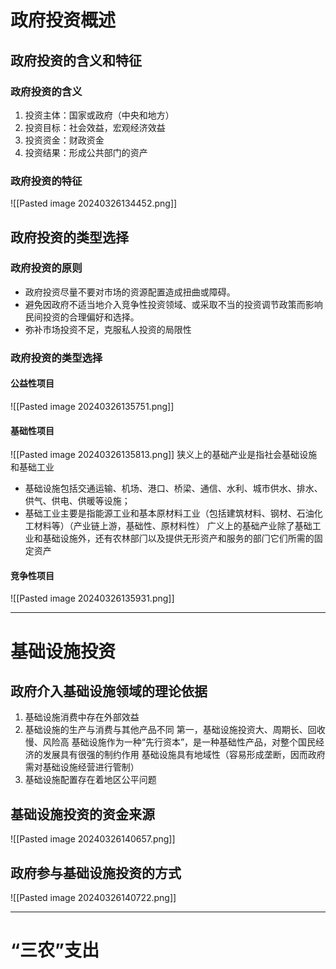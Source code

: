 
# 政府投资概述

## 政府投资的含义和特征

### 政府投资的含义

1. 投资主体：国家或政府（中央和地方）
2. 投资目标：社会效益，宏观经济效益
3. 投资资金：财政资金
4. 投资结果：形成公共部门的资产

### 政府投资的特征

![[Pasted image 20240326134452.png]]

## 政府投资的类型选择

### 政府投资的原则

* 政府投资尽量不要对市场的资源配置造成扭曲或障碍。
* 避免因政府不适当地介入竞争性投资领域、或采取不当的投资调节政策而影响民间投资的合理偏好和选择。
* 弥补市场投资不足，克服私人投资的局限性

### 政府投资的类型选择

#### 公益性项目
![[Pasted image 20240326135751.png]]

#### 基础性项目

![[Pasted image 20240326135813.png]]
狭义上的基础产业是指社会基础设施和基础⼯业
* 基础设施包括交通运输、机场、港⼝、桥梁、通信、⽔利、城市供⽔、排⽔、供⽓、供电、供暖等设施；
* 基础⼯业主要是指能源⼯业和基本原材料⼯业（包括建筑材料、钢材、⽯油化⼯材料等）（产业链上游，基础性、原材料性）
广义上的基础产业除了基础⼯业和基础设施外，还有农林部⻔以及提供⽆形资产和服务的部⻔它们所需的固定资产

#### 竞争性项目

![[Pasted image 20240326135931.png]]

---

# 基础设施投资

## 政府介入基础设施领域的理论依据

1. 基础设施消费中存在外部效益
2. 基础设施的生产与消费与其他产品不同
	第一，基础设施投资大、周期长、回收慢、风险高
	基础设施作为一种“先行资本”，是一种基础性产品，对整个国民经济的发展具有很强的制约作用
	基础设施具有地域性（容易形成垄断，因而政府需对基础设施经营进行管制）
3. 基础设施配置存在着地区公平问题

## 基础设施投资的资金来源

![[Pasted image 20240326140657.png]]

## 政府参与基础设施投资的方式

![[Pasted image 20240326140722.png]]



----


# “三农”支出




